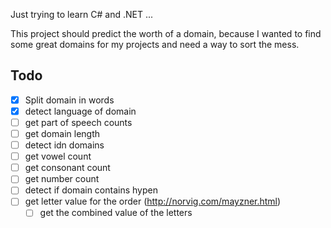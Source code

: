 Just trying to learn C# and .NET ...

This project should predict the worth of a domain, because I wanted to find some great domains for my projects and need a way to sort the mess.

## Todo
- [x] Split domain in words
- [x] detect language of domain
- [ ] get part of speech counts
- [ ] get domain length
- [ ] detect idn domains
- [ ] get vowel count
- [ ] get consonant count
- [ ] get number count
- [ ] detect if domain contains hypen
- [ ] get letter value for the order (http://norvig.com/mayzner.html)
  - [ ] get the combined value of the letters
